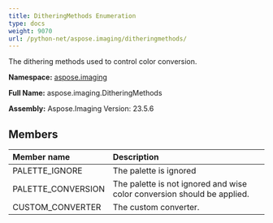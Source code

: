 ```yaml
---
title: DitheringMethods Enumeration
type: docs
weight: 9070
url: /python-net/aspose.imaging/ditheringmethods/
---
```


The dithering methods used to control color conversion.

**Namespace:** [aspose.imaging](/imaging/python-net/aspose.imaging/)

**Full Name:** aspose.imaging.DitheringMethods

**Assembly:**  Aspose.Imaging Version: 23.5.6

## **Members**
|**Member name**|**Description**|
| :- | :- |
|PALETTE_IGNORE|The palette is ignored|
|PALETTE_CONVERSION|The palette is not ignored and wise color conversion should be applied.|
|CUSTOM_CONVERTER|The custom converter.|
